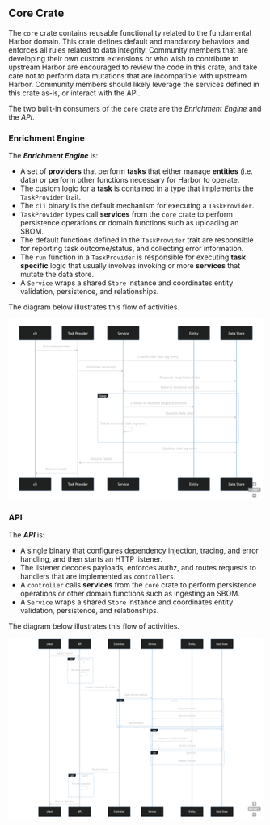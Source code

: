 ## Core Crate

The `core` crate contains reusable functionality related to the fundamental Harbor domain. This
crate defines default and mandatory behaviors and enforces all rules related to data integrity. 
Community members that are developing their own custom extensions or who wish to contribute to 
upstream Harbor are encouraged to review the code in this crate, and take care not to perform data
mutations that are incompatible with upstream Harbor. Community members should likely leverage
the services defined in this crate as-is, or interact with the API.

The two built-in consumers of the `core` crate are the _*Enrichment Engine*_ and the _*API*_.

### Enrichment Engine

The _**Enrichment Engine**_ is:

- A set of **providers** that perform **tasks** that either manage **entities** (i.e. data) or 
  perform other functions necessary for Harbor to operate.
- The custom logic for a **task** is contained in a type that implements the `TaskProvider` trait. 
- The `cli` binary is the default mechanism for executing a `TaskProvider`.
- `TaskProvider` types call **services** from the `core` crate to perform persistence 
  operations or domain functions such as uploading an SBOM.
- The default functions defined in the `TaskProvider` trait are responsible for reporting task 
  outcome/status, and collecting error information.
- The `run` function in a `TaskProvider` is responsible for executing **task specific** logic that 
  usually involves invoking or more **services** that mutate the data store.
- A `Service` wraps a shared `Store` instance and coordinates entity validation, persistence, 
  and relationships.

The diagram below illustrates this flow of activities.

![Enrichment Engine Sequence Diagram](enrichment-engine-sequence.png)

### API

The _**API**_ is:

- A single binary that configures dependency injection, tracing, and error handling, and 
  then starts an HTTP listener.
- The listener decodes payloads, enforces authz, and routes requests to handlers that are 
  implemented as `controllers`.
- A `controller` calls **services** from the `core` crate to perform persistence operations or other 
  domain functions such as ingesting an SBOM.
- A `Service` wraps a shared `Store` instance and coordinates entity validation, persistence,
  and relationships.

The diagram below illustrates this flow of activities.

![API Sequence Diagram](api-sequence.png)

